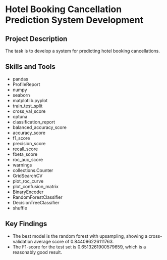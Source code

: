 # Hotel Booking Cancellation Prediction System Development

## Project Description
The task is to develop a system for predicting hotel booking cancellations.

## Skills and Tools
* pandas 
* ProfileReport
* numpy 
* seaborn
* matplotlib.pyplot 
* train_test_split
* cross_val_score
* optuna
* classification_report
* balanced_accuracy_score
* accuracy_score
* f1_score
* precision_score
* recall_score
* fbeta_score
* roc_auc_score
* warnings
* collections.Counter
* GridSearchCV
* plot_roc_curve
* plot_confusion_matrix
* BinaryEncoder
* RandomForestClassifier
* DecisionTreeClassifier
* shuffle

## Key Findings

* The best model is the random forest with upsampling, showing a cross-validation average score of 0.844096226111763.
* The F1-score for the test set is 0.6513261900579659, which is a reasonably good result.


<!--

# Описание проекта "Разработка_системы_прогнозирования_отмены_брони_в_отеле":

* Заказчик этого исследования — сеть отелей. Чтобы привлечь клиентов, компания добавила на свой сайт возможность забронировать номер без предоплаты. Однако при отмене бронирования компания терпит убытки, так как уже были затраты, например, на закупку продуктов к приезду гостя или на подготовку номера, которые не компенсируются. Чтобы снизить риски убытков, необходимо разработать систему, которая предсказывает вероятность отмены бронирования. Если модель покажет высокую вероятность отмены брони, клиенту предлагается внести депозит в размере 80% от стоимости номера за одни сутки и затрат на разовую уборку. Эти деньги будут списаны со счета клиента, если он всё же отменит бронь.

* Основная бизнес-метрика для отеля — прибыль, которая рассчитывается как разница между стоимостью номера за все ночи и затратами на обслуживание, включая подготовку номера и проживание гостя. В отеле представлены различные типы номеров, и для каждого типа назначена своя стоимость за одну ночь и разовое обслуживание. Также используются сезонные коэффициенты, которые повышают цены весной и осенью на 20%, летом на 40%.

* Задача проекта заключается в разработке системы прогнозирования отмены брони, чтобы минимизировать убытки отелей. На разработку системы выделен бюджет в размере 400 000. Внедрение модели должно окупиться за тестовый период, поэтому затраты на разработку должны быть меньше выручки, которую система принесет компании.


# Бизнес-метрика и другие данные

Основная бизнес-метрика для любой сети отелей — её прибыль. Прибыль отеля — это разница между стоимостью номера за все ночи и затраты на обслуживание: как при подготовке номера, так и при проживании постояльца. 

В отеле есть несколько типов номеров. В зависимости от типа номера назначается стоимость за одну ночь. Есть также затраты на уборку. Если клиент снял номер надолго, то убираются каждые два дня. 

Стоимость номеров отеля:
* категория A: за ночь — 1 000, разовое обслуживание — 400;
* категория B: за ночь — 800, разовое обслуживание — 350;
* категория C: за ночь — 600, разовое обслуживание — 350;
* категория D: за ночь — 550, разовое обслуживание — 150;
* категория E: за ночь — 500, разовое обслуживание — 150;
* категория F: за ночь — 450, разовое обслуживание — 150;
* категория G: за ночь — 350, разовое обслуживание — 150.

В ценовой политике отеля используются сезонные коэффициенты: весной и осенью цены повышаются на 20%, летом — на 40%.

Убытки отеля в случае отмены брони номера — это стоимость одной уборки и одной ночи с учётом сезонного коэффициента.

На разработку системы прогнозирования заложен бюджет — 400 000. При этом необходимо учесть, что внедрение модели должно окупиться за тестовый период. Затраты на разработку должны быть меньше той выручки, которую система принесёт компании.



# Описание данных

В таблицах hotel_train и hotel_test содержатся одинаковые столбцы:

* id — номер записи;
* adults — количество взрослых постояльцев;
* arrival_date_year — год заезда;
* arrival_date_month — месяц заезда;
* arrival_date_week_number — неделя заезда;
* arrival_date_day_of_month — день заезда;
* babies — количество младенцев;
* booking_changes — количество изменений параметров заказа;
* children — количество детей от 3 до 14 лет;
* country — гражданство постояльца;
* customer_type — тип заказчика:
	* Contract — договор с юридическим лицом;
	* Group — групповой заезд;
	* Transient — не связано с договором или групповым заездом;
	* Transient-party — не связано с договором или групповым заездом, но связано с бронированием типа Transient.
* days_in_waiting_list — сколько дней заказ ожидал подтверждения;
* distribution_channel — канал дистрибуции заказа;
* is_canceled — отмена заказа;
* is_repeated_guest — признак того, что гость бронирует номер второй раз;
* lead_time — количество дней между датой бронирования и датой прибытия;
* meal — опции заказа:
	* SC — нет дополнительных опций;
	* BB — включён завтрак;
	* HB — включён завтрак и обед;
	* FB — включён завтрак, обед и ужин.
* previous_bookings_not_canceled — количество подтверждённых заказов у клиента;
* previous_cancellations — количество отменённых заказов у клиента;
* required_car_parking_spaces — необходимость места для автомобиля;
* reserved_room_type — тип забронированной комнаты;
* stays_in_weekend_nights — количество ночей в выходные дни;
* stays_in_week_nights — количество ночей в будние дни;
* total_nights — общее количество ночей;
* total_of_special_requests — количество специальных отметок.














